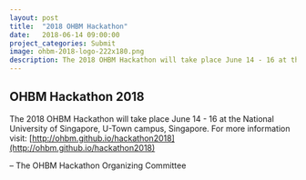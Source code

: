 ```yaml
---
layout: post
title:  "2018 OHBM Hackathon"
date:   2018-06-14 09:00:00
project_categories: Submit
image: ohbm-2018-logo-222x180.png
description: The 2018 OHBM Hackathon will take place June 14 - 16 at the National University of Singapore, U-Town campus, Singapore.
---
```

## OHBM Hackathon 2018
The 2018 OHBM Hackathon will take place June 14 - 16 at the National University of Singapore, U-Town campus, Singapore. For more information visit: [http://ohbm.github.io/hackathon2018](http://ohbm.github.io/hackathon2018)

– The OHBM Hackathon Organizing Committee
